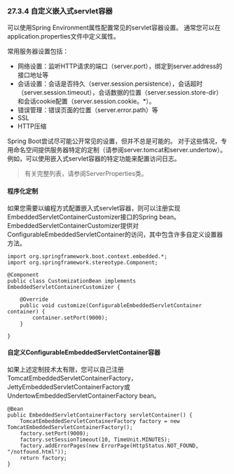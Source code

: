 ### 27.3.4 自定义嵌入式servlet容器

可以使用Spring Environment属性配置常见的servlet容器设置。 通常您可以在application.properties文件中定义属性。

常用服务器设置包括：

* 网络设置：监听HTTP请求的端口（server.port），绑定到server.address的接口地址等
* 会话设置：会话是否持久（server.session.persistence），会话超时（server.session.timeout），会话数据的位置（server.session.store-dir）和会话cookie配置（server.session.cookie。\*）。
* 错误管理：错误页面的位置（server.error.path）等
* SSL
* HTTP压缩

Spring Boot尝试尽可能公开常见的设置，但并不总是可能的。 对于这些情况，专用命名空间提供服务器特定的定制（请参阅server.tomcat和server.undertow）。 例如，可以使用嵌入式servlet容器的特定功能来配置访问日志。

> 有关完整列表，请参阅ServerProperties类。

#### 程序化定制

如果您需要以编程方式配置嵌入式servlet容器，则可以注册实现EmbeddedServletContainerCustomizer接口的Spring bean。 EmbeddedServletContainerCustomizer提供对ConfigurableEmbeddedServletContainer的访问，其中包含许多自定义设置器方法。

```
import org.springframework.boot.context.embedded.*;
import org.springframework.stereotype.Component;

@Component
public class CustomizationBean implements EmbeddedServletContainerCustomizer {

    @Override
    public void customize(ConfigurableEmbeddedServletContainer container) {
        container.setPort(9000);
    }

}
```

#### 自定义ConfigurableEmbeddedServletContainer容器

如果上述定制技术太有限，您可以自己注册TomcatEmbeddedServletContainerFactory，JettyEmbeddedServletContainerFactory或UndertowEmbeddedServletContainerFactory bean。

```
@Bean
public EmbeddedServletContainerFactory servletContainer() {
    TomcatEmbeddedServletContainerFactory factory = new TomcatEmbeddedServletContainerFactory();
    factory.setPort(9000);
    factory.setSessionTimeout(10, TimeUnit.MINUTES);
    factory.addErrorPages(new ErrorPage(HttpStatus.NOT_FOUND, "/notfound.html"));
    return factory;
}
```



